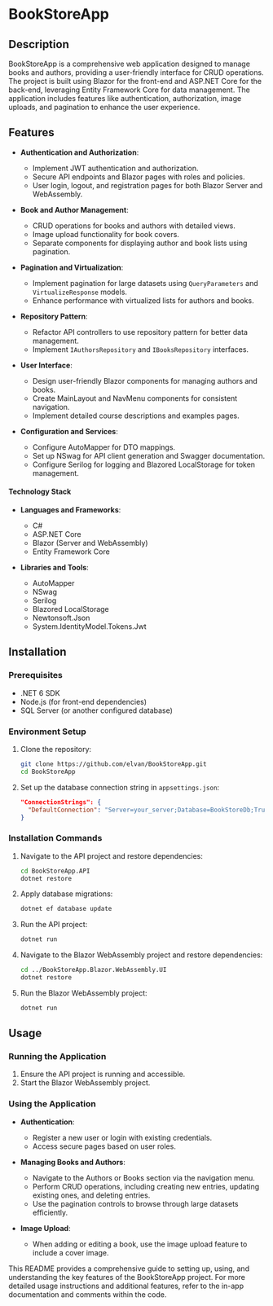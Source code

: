 # BookStoreApp

## Description

BookStoreApp is a comprehensive web application designed to manage books and authors, providing a user-friendly interface for CRUD operations. The project is built using Blazor for the front-end and ASP.NET Core for the back-end, leveraging Entity Framework Core for data management. The application includes features like authentication, authorization, image uploads, and pagination to enhance the user experience.

## Features

- **Authentication and Authorization**:

  - Implement JWT authentication and authorization.
  - Secure API endpoints and Blazor pages with roles and policies.
  - User login, logout, and registration pages for both Blazor Server and WebAssembly.

- **Book and Author Management**:

  - CRUD operations for books and authors with detailed views.
  - Image upload functionality for book covers.
  - Separate components for displaying author and book lists using pagination.

- **Pagination and Virtualization**:

  - Implement pagination for large datasets using `QueryParameters` and `VirtualizeResponse` models.
  - Enhance performance with virtualized lists for authors and books.

- **Repository Pattern**:

  - Refactor API controllers to use repository pattern for better data management.
  - Implement `IAuthorsRepository` and `IBooksRepository` interfaces.

- **User Interface**:

  - Design user-friendly Blazor components for managing authors and books.
  - Create MainLayout and NavMenu components for consistent navigation.
  - Implement detailed course descriptions and examples pages.

- **Configuration and Services**:

  - Configure AutoMapper for DTO mappings.
  - Set up NSwag for API client generation and Swagger documentation.
  - Configure Serilog for logging and Blazored LocalStorage for token management.

#### Technology Stack

- **Languages and Frameworks**:

  - C#
  - ASP.NET Core
  - Blazor (Server and WebAssembly)
  - Entity Framework Core

- **Libraries and Tools**:
  - AutoMapper
  - NSwag
  - Serilog
  - Blazored LocalStorage
  - Newtonsoft.Json
  - System.IdentityModel.Tokens.Jwt

## Installation

### Prerequisites

- .NET 6 SDK
- Node.js (for front-end dependencies)
- SQL Server (or another configured database)

### Environment Setup

1. Clone the repository:

   ```bash
   git clone https://github.com/elvan/BookStoreApp.git
   cd BookStoreApp
   ```

2. Set up the database connection string in `appsettings.json`:
   ```json
   "ConnectionStrings": {
     "DefaultConnection": "Server=your_server;Database=BookStoreDb;Trusted_Connection=True;MultipleActiveResultSets=true"
   }
   ```

### Installation Commands

1. Navigate to the API project and restore dependencies:

   ```bash
   cd BookStoreApp.API
   dotnet restore
   ```

2. Apply database migrations:

   ```bash
   dotnet ef database update
   ```

3. Run the API project:

   ```bash
   dotnet run
   ```

4. Navigate to the Blazor WebAssembly project and restore dependencies:

   ```bash
   cd ../BookStoreApp.Blazor.WebAssembly.UI
   dotnet restore
   ```

5. Run the Blazor WebAssembly project:
   ```bash
   dotnet run
   ```

## Usage

### Running the Application

1. Ensure the API project is running and accessible.
2. Start the Blazor WebAssembly project.

### Using the Application

- **Authentication**:

  - Register a new user or login with existing credentials.
  - Access secure pages based on user roles.

- **Managing Books and Authors**:

  - Navigate to the Authors or Books section via the navigation menu.
  - Perform CRUD operations, including creating new entries, updating existing ones, and deleting entries.
  - Use the pagination controls to browse through large datasets efficiently.

- **Image Upload**:

  - When adding or editing a book, use the image upload feature to include a cover image.

This README provides a comprehensive guide to setting up, using, and understanding the key features of the BookStoreApp project. For more detailed usage instructions and additional features, refer to the in-app documentation and comments within the code.

